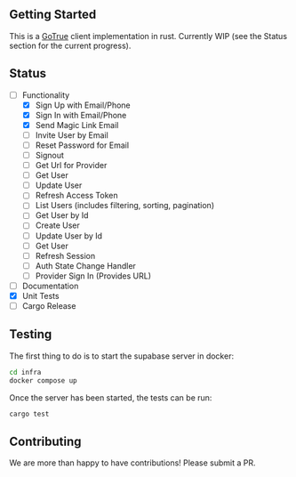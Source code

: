 ## Getting Started

This is a [GoTrue](https://github.com/supabase/gotrue) client implementation in rust. Currently WIP (see the Status section for the current progress).

## Status

- [ ] Functionality
  - [x] Sign Up with Email/Phone
  - [x] Sign In with Email/Phone
  - [x] Send Magic Link Email
  - [ ] Invite User by Email
  - [ ] Reset Password for Email
  - [ ] Signout
  - [ ] Get Url for Provider
  - [ ] Get User
  - [ ] Update User
  - [ ] Refresh Access Token
  - [ ] List Users (includes filtering, sorting, pagination)
  - [ ] Get User by Id
  - [ ] Create User
  - [ ] Update User by Id
  - [ ] Get User
  - [ ] Refresh Session
  - [ ] Auth State Change Handler
  - [ ] Provider Sign In (Provides URL)
- [ ] Documentation
- [x] Unit Tests
- [ ] Cargo Release

## Testing

The first thing to do is to start the supabase server in docker:

```sh
cd infra
docker compose up
```

Once the server has been started, the tests can be run:

```sh
cargo test
```

## Contributing

We are more than happy to have contributions! Please submit a PR.
